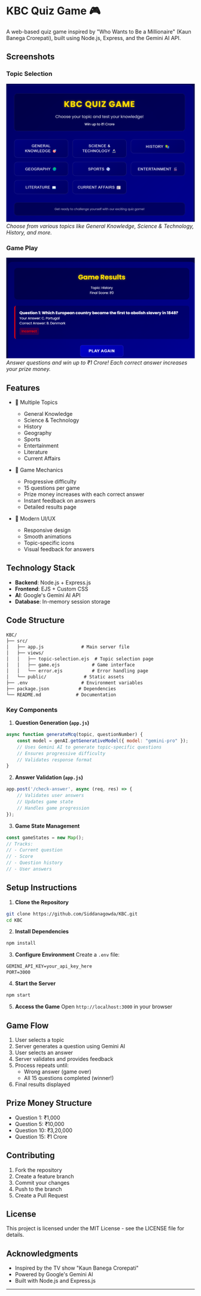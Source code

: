 # KBC Quiz Game 🎮

A web-based quiz game inspired by "Who Wants to Be a Millionaire" (Kaun Banega Crorepati), built using Node.js, Express, and the Gemini AI API.

## Screenshots

### Topic Selection
![Topic Selection](screenshots/topic-selection.png)
*Choose from various topics like General Knowledge, Science & Technology, History, and more.*

### Game Play
![Game Play](screenshots/game-results.png)
*Answer questions and win up to ₹1 Crore! Each correct answer increases your prize money.*

## Features

- 🎯 Multiple Topics
  - General Knowledge
  - Science & Technology
  - History
  - Geography
  - Sports
  - Entertainment
  - Literature
  - Current Affairs

- 🎲 Game Mechanics
  - Progressive difficulty
  - 15 questions per game
  - Prize money increases with each correct answer
  - Instant feedback on answers
  - Detailed results page

- 🎨 Modern UI/UX
  - Responsive design
  - Smooth animations
  - Topic-specific icons
  - Visual feedback for answers

## Technology Stack

- **Backend**: Node.js + Express.js
- **Frontend**: EJS + Custom CSS
- **AI**: Google's Gemini AI API
- **Database**: In-memory session storage

## Code Structure

```
KBC/
├── src/
│   ├── app.js              # Main server file
│   ├── views/
│   │   ├── topic-selection.ejs  # Topic selection page
│   │   ├── game.ejs            # Game interface
│   │   └── error.ejs           # Error handling page
│   └── public/              # Static assets
├── .env                    # Environment variables
├── package.json           # Dependencies
└── README.md             # Documentation
```

### Key Components

1. **Question Generation (`app.js`)**
```javascript
async function generateMcq(topic, questionNumber) {
    const model = genAI.getGenerativeModel({ model: "gemini-pro" });
    // Uses Gemini AI to generate topic-specific questions
    // Ensures progressive difficulty
    // Validates response format
}
```

2. **Answer Validation (`app.js`)**
```javascript
app.post('/check-answer', async (req, res) => {
    // Validates user answers
    // Updates game state
    // Handles game progression
});
```

3. **Game State Management**
```javascript
const gameStates = new Map();
// Tracks:
// - Current question
// - Score
// - Question history
// - User answers
```

## Setup Instructions

1. **Clone the Repository**
```bash
git clone https://github.com/Siddanagowda/KBC.git
cd KBC
```

2. **Install Dependencies**
```bash
npm install
```

3. **Configure Environment**
Create a `.env` file:
```env
GEMINI_API_KEY=your_api_key_here
PORT=3000
```

4. **Start the Server**
```bash
npm start
```

5. **Access the Game**
Open `http://localhost:3000` in your browser

## Game Flow

1. User selects a topic
2. Server generates a question using Gemini AI
3. User selects an answer
4. Server validates and provides feedback
5. Process repeats until:
   - Wrong answer (game over)
   - All 15 questions completed (winner!)
6. Final results displayed

## Prize Money Structure

- Question 1: ₹1,000
- Question 5: ₹10,000
- Question 10: ₹3,20,000
- Question 15: ₹1 Crore

## Contributing

1. Fork the repository
2. Create a feature branch
3. Commit your changes
4. Push to the branch
5. Create a Pull Request

## License

This project is licensed under the MIT License - see the LICENSE file for details.

## Acknowledgments

- Inspired by the TV show "Kaun Banega Crorepati"
- Powered by Google's Gemini AI
- Built with Node.js and Express.js

---
